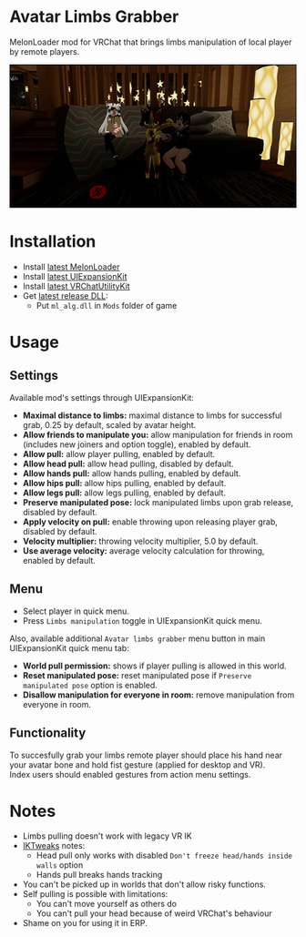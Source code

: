 # Avatar Limbs Grabber
MelonLoader mod for VRChat that brings limbs manipulation of local player by remote players.

[![](.github/img_01.png)](https://youtu.be/WQg-V6a3Q1Q)

# Installation
* Install [latest MelonLoader](https://github.com/LavaGang/MelonLoader)
* Install [latest UIExpansionKit](https://github.com/knah/VRCMods)
* Install [latest VRChatUtilityKit](https://github.com/SleepyVRC/Mods)
* Get [latest release DLL](../../../releases/latest):
  * Put `ml_alg.dll` in `Mods` folder of game

# Usage
## Settings
Available mod's settings through UIExpansionKit:
* **Maximal distance to limbs:** maximal distance to limbs for successful grab, 0.25 by default, scaled by avatar height.
* **Allow friends to manipulate you:** allow manipulation for friends in room (includes new joiners and option toggle), enabled by default.
* **Allow pull:** allow player pulling, enabled by default.
* **Allow head pull:** allow head pulling, disabled by default.
* **Allow hands pull:** allow hands pulling, enabled by default.
* **Allow hips pull:** allow hips pulling, enabled by default.
* **Allow legs pull:** allow legs pulling, enabled by default.
* **Preserve manipulated pose:** lock manipulated limbs upon grab release, disabled by default.
* **Apply velocity on pull:** enable throwing upon releasing player grab, disabled by default.
* **Velocity multiplier:** throwing velocity multiplier, 5.0 by default.
* **Use average velocity:** average velocity calculation for throwing, enabled by default.

## Menu
* Select player in quick menu.
* Press `Limbs manipulation` toggle in UIExpansionKit quick menu.

Also, available additional `Avatar limbs grabber` menu button in main UIExpansionKit quick menu tab:
* **World pull permission:** shows if player pulling is allowed in this world.
* **Reset manipulated pose:** reset manipulated pose if `Preserve manipulated pose` option is enabled.
* **Disallow manipulation for everyone in room:** remove manipulation from everyone in room.

## Functionality
To succesfully grab your limbs remote player should place his hand near your avatar bone and hold fist gesture (applied for desktop and VR).  
Index users should enabled gestures from action menu settings.

# Notes
* Limbs pulling doesn't work with legacy VR IK
* [IKTweaks](https://github.com/knah/VRCMods) notes:
  * Head pull only works with disabled `Don't freeze head/hands inside walls` option
  * Hands pull breaks hands tracking
* You can't be picked up in worlds that don't allow risky functions.
* Self pulling is possible with limitations:
  * You can't move yourself as others do
  * You can't pull your head because of weird VRChat's behaviour
* Shame on you for using it in ERP.
